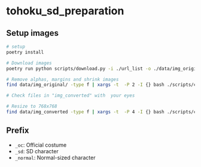 
# tohoku_sd_preparation

## Setup images

```bash
# setup
poetry install

# Download images
poetry run python scripts/download.py -i ./url_list -o ./data/img_original 

# Remove alphas, margins and shrink images
find data/img_original/ -type f | xargs -t  -P 2 -I {} bash ./scripts/convert_image_0.sh {} data/img_converted

# Check files in "img_converted" with  your eyes

# Resize to 768x768
find data/img_converted -type f | xargs -t  -P 4 -I {} bash ./scripts/convert_image_1.sh {} data/img_train 768x768
```

## Prefix

- ``_oc``: Official costume
- ``_sd``: SD character
- ``_normal``: Normal-sized character
